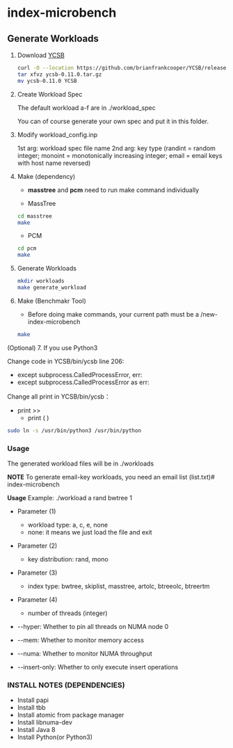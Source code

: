 # index-microbench

## Generate Workloads ## 

1. Download [YCSB](https://github.com/brianfrankcooper/YCSB/releases/latest)

   ```sh
   curl -O --location https://github.com/brianfrankcooper/YCSB/releases/download/0.11.0/ycsb-0.11.0.tar.gz
   tar xfvz ycsb-0.11.0.tar.gz
   mv ycsb-0.11.0 YCSB
   ``` 


2. Create Workload Spec 
 
   The default workload a-f are in ./workload_spec 
 
   You can of course generate your own spec and put it in this folder. 

3. Modify workload_config.inp

   1st arg: workload spec file name
   2nd arg: key type (randint = random integer; monoint = monotonically increasing integer; email = email keys with host name reversed)

4. Make (dependency)

   - **masstree** and **pcm** need to run make command individually

   - MassTree
  
   ```sh
   cd masstree
   make
   ```

   - PCM

   ```sh
   cd pcm
   make
   ```

5. Generate Workloads
   
   ```sh
   mkdir workloads
   make generate_workload
   ```

6. Make (Benchmakr Tool)

   - Before doing make commands, your current path must be a /new-index-microbench

   ```sh
   make
   ```

(Optional) 7. If you use Python3

   Change code in YCSB/bin/ycsb line 206:
   
   - except subprocess.CalledProcessError, err:
   - except subprocess.CalledProcessError as err:

   Change all print in YCSB/bin/ycsb：
   - print >>
     - print (  )

   ```sh
   sudo ln -s /usr/bin/python3 /usr/bin/python
   ```

### Usage

   The generated workload files will be in ./workloads

   **NOTE** To generate email-key workloads, you need an email list (list.txt)# index-microbench 

   **Usage**
   Example: ./workload a rand bwtree 1

   - Parameter (1)
      - workload type: a, c, e, none
      - none: it means we just load the file and exit 
   - Parameter (2)
      - key distribution: rand, mono 
   - Parameter (3)
      - index type: bwtree, skiplist, masstree, artolc, btreeolc, btreertm
   - Parameter (4)
      - number of threads (integer)
   
   - --hyper: Whether to pin all threads on NUMA node 0
   - --mem: Whether to monitor memory access
   - --numa: Whether to monitor NUMA throughput
   - --insert-only: Whether to only execute insert operations 

### INSTALL NOTES (DEPENDENCIES)

- Install papi
- Install tbb
- Install atomic from package manager
- Install libnuma-dev
- Install Java 8
- Install Python(or Python3)
